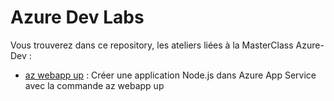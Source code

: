 # Azure Dev Labs

Vous trouverez dans ce repository, les ateliers liées à la MasterClass Azure-Dev :

- [az webapp up](/az-webapp-up.md) : Créer une application Node.js dans Azure App Service avec la commande az webapp up
